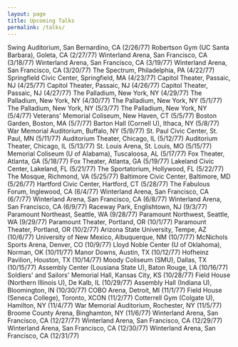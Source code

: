 ```yaml
---
layout: page
title: Upcoming Talks
permalink: /talks/
---
```

Swing Auditorium, San Bernardino, CA (2/26/77)
Robertson Gym (UC Santa Barbara), Goleta, CA (2/27/77)
Winterland Arena, San Francisco, CA (3/18/77)
Winterland Arena, San Francisco, CA (3/19/77)
Winterland Arena, San Francisco, CA (3/20/77)
The Spectrum, Philadelphia, PA (4/22/77)
Springfield Civic Center, Springfield, MA (4/23/77)
Capitol Theater, Passaic, NJ (4/25/77)
Capitol Theater, Passaic, NJ (4/26/77)
Capitol Theater, Passaic, NJ (4/27/77)
The Palladium, New York, NY (4/29/77)
The Palladium, New York, NY (4/30/77)
The Palladium, New York, NY (5/1/77)
The Palladium, New York, NY (5/3/77)
The Palladium, New York, NY (5/4/77)
Veterans' Memorial Coliseum, New Haven, CT (5/5/77)
Boston Garden, Boston, MA (5/7/77)
Barton Hall (Cornell U), Ithaca, NY (5/8/77)
War Memorial Auditorium, Buffalo, NY (5/9/77)
St. Paul Civic Center, St. Paul, MN (5/11/77)
Auditorium Theater, Chicago, IL (5/12/77)
Auditorium Theater, Chicago, IL (5/13/77)
St. Louis Arena, St. Louis, MO (5/15/77)
Memorial Coliseum (U of Alabama), Tuscaloosa, AL (5/17/77)
Fox Theater, Atlanta, GA (5/18/77)
Fox Theater, Atlanta, GA (5/19/77)
Lakeland Civic Center, Lakeland, FL (5/21/77)
The Sportatorium, Hollywood, FL (5/22/77)
The Mosque, Richmond, VA (5/25/77)
Baltimore Civic Center, Baltimore, MD (5/26/77)
Hartford Civic Center, Hartford, CT (5/28/77)
The Fabulous Forum, Inglewood, CA (6/4/77)
Winterland Arena, San Francisco, CA (6/7/77)
Winterland Arena, San Francisco, CA (6/8/77)
Winterland Arena, San Francisco, CA (6/9/77)
Raceway Park, Englishtown, NJ (9/3/77)
Paramount Northeast, Seattle, WA (9/28/77)
Paramount Northwest, Seattle, WA (9/29/77)
Paramount Theater, Portland, OR (10/1/77)
Paramount Theater, Portland, OR (10/2/77)
Arizona State University, Tempe, AZ (10/6/77)
University of New Mexico, Albuquerque, NM (10/7/77)
McNichols Sports Arena, Denver, CO (10/9/77)
Lloyd Noble Center (U of Oklahoma), Norman, OK (10/11/77)
Manor Downs, Austin, TX (10/12/77)
Hofheinz Pavilion, Houston, TX (10/14/77)
Moody Coliseum (SMU), Dallas, TX (10/15/77)
Assembly Center (Lousiana State U), Baton Rouge, LA (10/16/77)
Soldiers' and Sailors' Memorial Hall, Kansas City, KS (10/28/77)
Field House (Northern Illinois U), De Kalb, IL (10/29/77)
Assembly Hall (Indiana U), Bloomington, IN (10/30/77)
COBO Arena, Detroit, MI (11/1/77)
Field House (Seneca College), Toronto, XCON (11/2/77)
Cotterrell Gym (Colgate U), Hamilton, NY (11/4/77)
War Memorial Auditorium, Rochester, NY (11/5/77)
Broome County Arena, Binghamton, NY (11/6/77)
Winterland Arena, San Francisco, CA (12/27/77)
Winterland Arena, San Francisco, CA (12/29/77)
Winterland Arena, San Francisco, CA (12/30/77)
Winterland Arena, San Francisco, CA (12/31/77)
